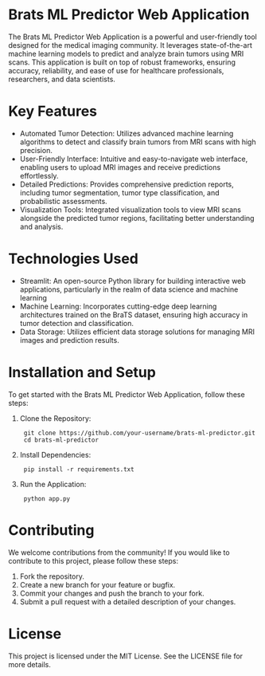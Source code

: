 # Brats ML Predictor Web Application

The Brats ML Predictor Web Application is a powerful and user-friendly tool designed for the medical imaging community. It leverages state-of-the-art machine learning models to predict and analyze brain tumors using MRI scans. This application is built on top of robust frameworks, ensuring accuracy, reliability, and ease of use for healthcare professionals, researchers, and data scientists.

# Key Features

- Automated Tumor Detection: Utilizes advanced machine learning algorithms to detect and classify brain tumors from MRI scans with high precision.
- User-Friendly Interface: Intuitive and easy-to-navigate web interface, enabling users to upload MRI images and receive predictions effortlessly.
- Detailed Predictions: Provides comprehensive prediction reports, including tumor segmentation, tumor type classification, and probabilistic assessments.
- Visualization Tools: Integrated visualization tools to view MRI scans alongside the predicted tumor regions, facilitating better understanding and analysis.

# Technologies Used

- Streamlit: An open-source Python library for building interactive web applications, particularly in the realm of data science and machine learning   
- Machine Learning: Incorporates cutting-edge deep learning architectures trained on the BraTS dataset, ensuring high accuracy in tumor detection and classification.
- Data Storage: Utilizes efficient data storage solutions for managing MRI images and prediction results.

# Installation and Setup

To get started with the Brats ML Predictor Web Application, follow these steps:

1. Clone the Repository:

        git clone https://github.com/your-username/brats-ml-predictor.git
        cd brats-ml-predictor

2. Install Dependencies:

        pip install -r requirements.txt

3. Run the Application:

        python app.py

  # Contributing

We welcome contributions from the community! If you would like to contribute to this project, please follow these steps:

1. Fork the repository.
2. Create a new branch for your feature or bugfix.
3. Commit your changes and push the branch to your fork.
4. Submit a pull request with a detailed description of your changes.

# License

This project is licensed under the MIT License. See the LICENSE file for more details.

